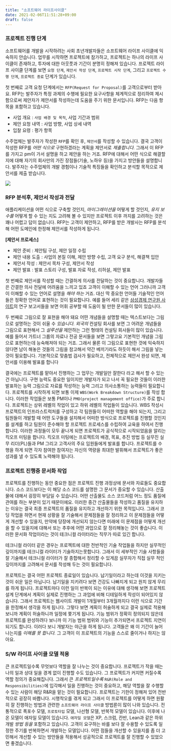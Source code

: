 ```yaml
---
title: "소프트웨어 라이프사이클"
date: 2021-02-06T11:51:28+09:00
draft: false
---
```



### 프로젝트 진행 단계

소프트웨어를 개발을 시작하려는 사회 초년개발자들은 소프트웨어 라이프 사이클에 익숙하지 안습니다. 업무를 시작하면 프로젝트에 참가하고, 프로젝트는 하나의 라이프 사이클이 존재하고, 투자에 대한 아웃풋과 기간이 분명히 정해져 있습니다. 프로젝트 라이프 사이클 단계를 보면 `요청 단계`, `제안서 작성 단계`, `프로젝트 시작 단계`, 그리고 `프로젝트 수행 단계`, `프로젝트 종료` 단계가 있습니다.

첫 번째로 고객 요청 단계에서는 `RFP(Request for Proposal)`를 고객으로부터 받아요. RFP는 발주자가 특정 과제의 수행에 필요한 요구사항을 체계적으로 정리하여 제시함으로써 제안자가 제안서를 작성하는데 도움을 주기 위한 문서입니다. RFP는 다음 항목을 포함하고 있습니다.

- 사업 개요 : `사업 배경 및 목적`, 사업 기간과 범위
- 제안 요청 내역 : 사업 방향, 사업 상세 내역
- 입찰 요령 : 평가 항목 

수주업체는 발주자가 작성한 `RFP`를 확인 후,  `제안서`를 작성할 수 있습니다. 결국 고객이 작성한 RFP를 *어떤 식으로* 구현하겠라는 계획을 제안서로 *제출합니다.* 그래서 이 RFP를 가지고 pm이 가서 설명을 하고 제안을 하는 거죠. RFP에 대해서 어떤 식으로 해결할지에 대해 자기의 회사만의 가진 장점들(기술, 노하우 등)을 가지고 방안들을 설명합니다. 발주자는 수주업체의 개발 경험이나 기술적 특징들을 확인하고 분석할 목적으로 제안서를 제출 받습니다.

![](../software-lifecycle-communication.png)



### RFP 분석후, 제안서 작성과 전달

애플리케이션을 어떤 식으로 구축할 것인지, *마이그레이션을* 어떻게 할 것인지, *유지 보수를* 어떻게 할 수 있는 지도 고려해 볼 수 있지만 프로젝트 이후 까지를 고려하는 것은 꽤나 어렵고 답이 없습니다. RFP는 고객이 제안하고, RFP를 받은 개발사는 RFP를 분석해 어떤 도메인에 한정해 제안서를 작성하게 됩니다.



**[제안서 프로세스]**

- 제안 준비 : 제안팀 구성, 제안 일정 수립
- 제안 내용 도출 : 사업의 본질 이해, 제안 방향 수립, 고객 요구 분석, 해결책 입안
- 제안서 작성 : 제안서 목차 구성, 제안서 작성
- 제안 발표 : 발표 스토리 구성, 발표 자료 작성, 리허설, 제안 발표



첫 번째로 제안서를 작성할 때는 간결하게 의사를 전달하는 것이 중요합니다. 개발자들은 간결한 의사 전달에 어려움을 느끼고 있죠 고객이 이해할 수 있는 언어 그러니까 고객이 이해할 수 있는 언어로 설명을 *해야 하는* 거죠. 대신 딱 중요한 언어들 기술적인 언어들은 정확한 언어로 표현하는 것이 필요합니다. 예를 들어 세리 같은 [삼성경제 연구원 사이트](https://www.seri.org/)의 연구 보고서들을 보면 어휘 공부할 때 도움이 될 만한 문서들이 많이 있습니다.

두 번째로 그림으로 잘 표현을 해야 돼요 어떤 개념들을 설명할 때는 텍스트보다는 그림으로 설명하는 것이 쉬울 수 *있습니다. 외국의* 컨설팅 회사를 보면 그 어려운 개념들을 그림으로 표현해서 그 *설루션을* 제안하는 그런 형태의 컨설팅 회사들이 많이 있습니다. 예를 들어서 가트너 그룹의 자료나 전공 문서들을 보면 그렇고요 기본적인 개념을 그림으로 표현하는데 능숙해져야 되는 거죠. 그래서 물론 이 그림으로 표현한 것에 익숙하지 않다면 남이 해놓은 것들의 그림을 참고해서 약간 베끼기라도 하듯이 해서 그림을 넣는 것이 필요합니다. 기본적으로 맞춤법 검사가 필요하고, 전체적으로 제안서 완성 되면, 제안서를 이용해 발표를 합니다

결국에는 프로젝트를 맡아서 진행하는 그 업무는 개발일만 잘한다 라고 해서 할 수 있는 건 아닙니다. 구현 능력도 중요한 일이지만 개발자가 되고 나서 꼭 필요한 것들이 이러한 발표하는 능력 그림으로 자료를 작성하는 능력 그리고 의사소통하는 능력들이 필요합니다. 프로젝트를 시작하게 되면 보통 이제 `WBS(Work Breakdown Structure)`를 작성 합니다. 이러한 작업들은 보통 PM이나 `PMO(project management office)`가 주로 합니다. 프로젝트는 상위 레벨의 작업이 있고 하위 레벨의 작업들이 있습니다. WBS 작성시 프로젝트의 인프라스트럭처를 구성하고 각 팀원들이 어떠한 역할을 해야 되는지, 그리고 팀원들이 개발할 때 어떤 도구들을 설치해서 어떠한 방식으로 프로젝트를 진행할 것인지를 설계를 하고 팀원이 준수해야 할 프로젝트 프로세스를 수립하여 교육을 하여서 진행합니다. 이러한 과정들이 모두 끝나게 되면 프로젝트가 공식적으로 시작되었음을 알리는 킥오프 미팅을 합니다. 킥오프 미팅에는 프로젝트의 배경, 목표, 추진 방법 등 실무진 실무 리더(PL)들과 PM 그리고 고객사의 주요 임원들에게 발표를 합니다. 프로젝트를 수행을 하게 되면 각자 참여한 참여자는 자신의 역량을 최대한 발휘해서 프로젝트가 좋은 성과를 낼 수 있도록 노력해야 됩니다.



### 프로젝트 진행중 문서화 작업

프로젝트를 진행하는 동안 중요한 점은 프로젝트 진행 과정상에 문서와 자료들도 중요합니다. 소스 코드보다는 이 해당 소스 코드를 설명한 그 문서가 중요할 수 있습니다.  산출물에 대해서 굉장히 부담일 수 있습니다. 어떤 산출물도 소스 코드처럼 어느 정도 품질에 관여를 하는 부분이 있기 때문이에요. 이러한 중간 산출물들을 작성하고 품질을 유지하는 이유는 결국 최종 프로젝트의 품질을 유지하고 개선하기 위한 목적입니다. 그래서 코딩 작업을 하면서 현재 상황을 잘 기술해서 문제점들을 잘 정리하고 이 문제점들을 어떻게 개선할 수 있을지, 만약에 당장에 개선되지 않는다면 미래에 이 문제점을 어떻게 개선을 할 수 있을지에 대해서 또는 추후에 어떤 과업으로 잘 정리해놓는 것이 좋습니다.  이러한 문서화 작업이라는 것이 테크니컬 라이터라는 직무가 따로 있긴 합니다.

테크니컬 라이터 같은 경우는 프로젝트에 대한 전반적인 기술 작업들을 하지만 실무적인 깊이까지를 테크니컬 라이터가 기술하지는못합니다. 그래서 이 세부적인 기술 사항들을 잘 기술해서 테크니컬 라이터가 잘 종합해서 정리할 수 있게끔 실무자가 직접 실무 적인 깊이까지를 고려해서 문서를 작성해 두는 것이 필요합니다.

프로젝트는 결국 어떤 프로젝트 종료일이 있습니다. 납기일이라고 하는데 이것을 지키는 것이 쉬운 일은 아닙니다. 납기일을 지키려다 보면 건강도 나빠지게 되고 원치 않게 무리를 하게 됩니다. 프로젝트마다 이런 일이 반복이 되는 이유에 대해 생각해 보면 프로젝트 설계 단계에서 계획이 실제로 진행하는 그 과업에 비해 디테일하게 작성이 되어있지 않습니다. 그래서 프로젝트는 웹사이트 개발이 1개월부터 3개월까지다 이런 식으로 기간을 한정해서 생각을 하게 됩니다. 그렇다 보면 계획이 허술하게 되고 결국 실제로 적용해 보니까 계획이 허술하니까 일정에 쫓기게 됩니다. 기능 범위가 정확히 정의되지 않은데 프로젝트를 완성하려다 보니까 이 기능 범위 범위와 기능이 추가되면서 프로젝트 지연이 되기도 합니다. 이러다 보니 개발자는 야근을 하게 됩니다. 고객들은 왜 이 기간이 늘어나는지를 *이해를 못 합니다.* 그 고객이 이 프로젝트의 기능을 스스로 줄이거나 하지는 않아요.



### S/W 라이프 사이클 모델 적용

큰 프로젝트일수록 무엇보다 역할을 잘 나누는 것이 중요합니다. 프로젝트가 작을 때는 나의 일과 상대 일을 경계 없이 진행할 수도 있습니다. 그 프로젝트가 커지면 커질수록 역할 정의가 중요해집니다. 그래서 큰 *프로젝트일수록* `R&R(Role and Responsibilities)`에 입각해서 일을 진행하는 것이 중요하고, 해당 역할을 잘 수행할 수 있는 사람이 해당 R&R을 맡는 것이 필요합니다. 프로젝트는 기한이 정해져 있어 전반적으로 굉장히 바쁩니다. 시행착오를 겪게 되고 그래서 이 프로젝트를 어떻게 하면 원활히 잘 진행하는 방법과 관련한 `소프트웨어 라이프 사이클` 방법론이 많이 나와 있습니다. 전통적으로 폭포수 모델, `프로토타입` 모델, 나선형 모델, 반복적 모델이 있습니다. 이후에 나온 모델이 애자일 모델이 있습니다. `애자일 모델`은 XP, 스크럼, 칸반, Lean과 같은 하위 개발 *방법 등을* 포함하고 있습니다. 고객이 요구하는 바를 보다 잘 수용할 수 있도록 일정한 주기를 반복하면서 개발하는 모델입니다. 어떤 점들을 개선할 수 있을지를 좀 더 고민해서 개선할 수 있는 방안들을 적용해서 성공적으로 프로젝트를 잘 진행할 수 있었으면 좋겠습니다.